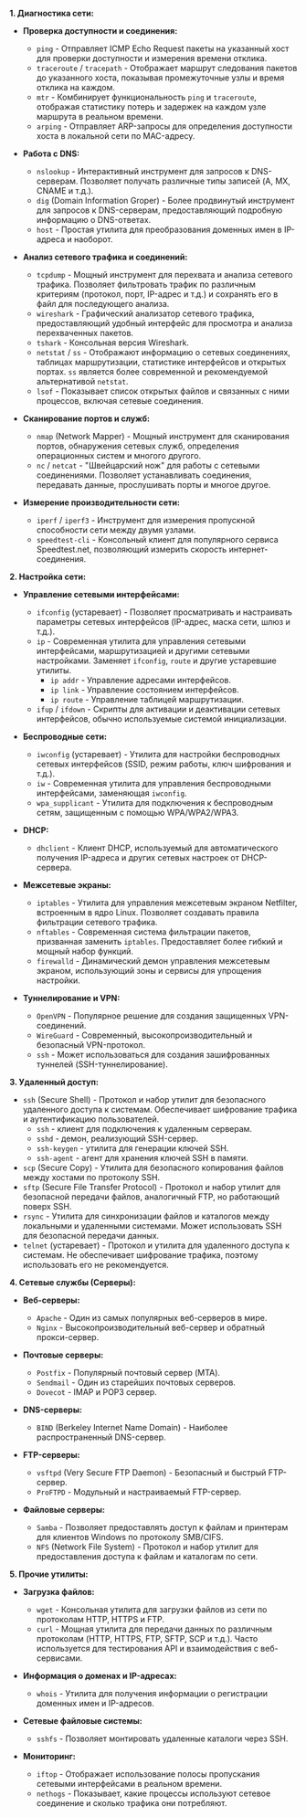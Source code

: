**1. Диагностика сети:**

*   **Проверка доступности и соединения:**
    *   `ping` - Отправляет ICMP Echo Request пакеты на указанный хост для проверки доступности и измерения времени отклика.
    *   `traceroute` / `tracepath` - Отображает маршрут следования пакетов до указанного хоста, показывая промежуточные узлы и время отклика на каждом.
    *   `mtr` - Комбинирует функциональность `ping` и `traceroute`, отображая статистику потерь и задержек на каждом узле маршрута в реальном времени.
    *   `arping` - Отправляет ARP-запросы для определения доступности хоста в локальной сети по MAC-адресу.

*   **Работа с DNS:**
    *   `nslookup` - Интерактивный инструмент для запросов к DNS-серверам. Позволяет получать различные типы записей (A, MX, CNAME и т.д.).
    *   `dig` (Domain Information Groper) - Более продвинутый инструмент для запросов к DNS-серверам, предоставляющий подробную информацию о DNS-ответах.
    *   `host` - Простая утилита для преобразования доменных имен в IP-адреса и наоборот.

*   **Анализ сетевого трафика и соединений:**
    *   `tcpdump` - Мощный инструмент для перехвата и анализа сетевого трафика. Позволяет фильтровать трафик по различным критериям (протокол, порт, IP-адрес и т.д.) и сохранять его в файл для последующего анализа.
    *   `wireshark` - Графический анализатор сетевого трафика, предоставляющий удобный интерфейс для просмотра и анализа перехваченных пакетов.
    *   `tshark` - Консольная версия Wireshark.
    *   `netstat` / `ss` - Отображают информацию о сетевых соединениях, таблицах маршрутизации, статистике интерфейсов и открытых портах. `ss` является более современной и рекомендуемой альтернативой `netstat`.
    *   `lsof` - Показывает список открытых файлов и связанных с ними процессов, включая сетевые соединения.

*   **Сканирование портов и служб:**
    *   `nmap` (Network Mapper) - Мощный инструмент для сканирования портов, обнаружения сетевых служб, определения операционных систем и многого другого.
    *   `nc` / `netcat` - "Швейцарский нож" для работы с сетевыми соединениями. Позволяет устанавливать соединения, передавать данные, прослушивать порты и многое другое.

*   **Измерение производительности сети:**
    *   `iperf` / `iperf3` - Инструмент для измерения пропускной способности сети между двумя узлами.
    *   `speedtest-cli` - Консольный клиент для популярного сервиса Speedtest.net, позволяющий измерить скорость интернет-соединения.

**2. Настройка сети:**

*   **Управление сетевыми интерфейсами:**
    *   `ifconfig` (устаревает) - Позволяет просматривать и настраивать параметры сетевых интерфейсов (IP-адрес, маска сети, шлюз и т.д.).
    *   `ip` - Современная утилита для управления сетевыми интерфейсами, маршрутизацией и другими сетевыми настройками. Заменяет `ifconfig`, `route` и другие устаревшие утилиты.
        *   `ip addr` - Управление адресами интерфейсов.
        *   `ip link` - Управление состоянием интерфейсов.
        *   `ip route` - Управление таблицей маршрутизации.
    *   `ifup` / `ifdown` - Скрипты для активации и деактивации сетевых интерфейсов, обычно используемые системой инициализации.

*   **Беспроводные сети:**
    *   `iwconfig` (устаревает) - Утилита для настройки беспроводных сетевых интерфейсов (SSID, режим работы, ключ шифрования и т.д.).
    *   `iw` - Современная утилита для управления беспроводными интерфейсами, заменяющая `iwconfig`.
    *   `wpa_supplicant` - Утилита для подключения к беспроводным сетям, защищенным с помощью WPA/WPA2/WPA3.

*   **DHCP:**
    *   `dhclient` - Клиент DHCP, используемый для автоматического получения IP-адреса и других сетевых настроек от DHCP-сервера.

*   **Межсетевые экраны:**
    *   `iptables` - Утилита для управления межсетевым экраном Netfilter, встроенным в ядро Linux. Позволяет создавать правила фильтрации сетевого трафика.
    *   `nftables` - Современная система фильтрации пакетов, призванная заменить `iptables`. Предоставляет более гибкий и мощный набор функций.
    *   `firewalld` - Динамический демон управления межсетевым экраном, использующий зоны и сервисы для упрощения настройки.

*   **Туннелирование и VPN:**
    *   `OpenVPN` - Популярное решение для создания защищенных VPN-соединений.
    *   `WireGuard` - Современный, высокопроизводительный и безопасный VPN-протокол.
    *   `ssh` - Может использоваться для создания зашифрованных туннелей (SSH-туннелирование).

**3. Удаленный доступ:**

*   `ssh` (Secure Shell) - Протокол и набор утилит для безопасного удаленного доступа к системам. Обеспечивает шифрование трафика и аутентификацию пользователей.
    *   `ssh` - клиент для подключения к удаленным серверам.
    *   `sshd` - демон, реализующий SSH-сервер.
    *   `ssh-keygen` - утилита для генерации ключей SSH.
    *   `ssh-agent` - агент для хранения ключей SSH в памяти.
*   `scp` (Secure Copy) - Утилита для безопасного копирования файлов между хостами по протоколу SSH.
*   `sftp` (Secure File Transfer Protocol) - Протокол и набор утилит для безопасной передачи файлов, аналогичный FTP, но работающий поверх SSH.
*   `rsync` - Утилита для синхронизации файлов и каталогов между локальными и удаленными системами. Может использовать SSH для безопасной передачи данных.
*   `telnet` (устаревает) - Протокол и утилита для удаленного доступа к системам. Не обеспечивает шифрование трафика, поэтому использовать его не рекомендуется.

**4. Сетевые службы (Серверы):**

*   **Веб-серверы:**
    *   `Apache` - Один из самых популярных веб-серверов в мире.
    *   `Nginx` - Высокопроизводительный веб-сервер и обратный прокси-сервер.

*   **Почтовые серверы:**
    *   `Postfix` - Популярный почтовый сервер (MTA).
    *   `Sendmail` - Один из старейших почтовых серверов.
    *   `Dovecot` - IMAP и POP3 сервер.

*   **DNS-серверы:**
    *   `BIND` (Berkeley Internet Name Domain) - Наиболее распространенный DNS-сервер.

*   **FTP-серверы:**
    *   `vsftpd` (Very Secure FTP Daemon) - Безопасный и быстрый FTP-сервер.
    *   `ProFTPD` - Модульный и настраиваемый FTP-сервер.

*   **Файловые серверы:**
    *   `Samba` - Позволяет предоставлять доступ к файлам и принтерам для клиентов Windows по протоколу SMB/CIFS.
    *   `NFS` (Network File System) - Протокол и набор утилит для предоставления доступа к файлам и каталогам по сети.

**5. Прочие утилиты:**

*   **Загрузка файлов:**
    *   `wget` - Консольная утилита для загрузки файлов из сети по протоколам HTTP, HTTPS и FTP.
    *   `curl` - Мощная утилита для передачи данных по различным протоколам (HTTP, HTTPS, FTP, SFTP, SCP и т.д.). Часто используется для тестирования API и взаимодействия с веб-сервисами.

*   **Информация о доменах и IP-адресах:**
    *   `whois` - Утилита для получения информации о регистрации доменных имен и IP-адресов.

*   **Сетевые файловые системы:**
    *   `sshfs` - Позволяет монтировать удаленные каталоги через SSH.

*   **Мониторинг:**
    *   `iftop` - Отображает использование полосы пропускания сетевыми интерфейсами в реальном времени.
    *   `nethogs` - Показывает, какие процессы используют сетевое соединение и сколько трафика они потребляют.
